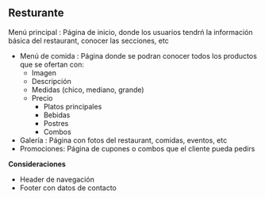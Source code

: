 ## __Resturante__
Menú principal : Página de inicio, donde los usuarios tendrń la información básica del restaurant, conocer las secciones, etc
* Menú de comida : Página donde se podran conocer todos los productos que se ofertan con:
  * Imagen
  * Descripción
  * Medidas (chico, mediano, grande)
  * Precio
    * Platos principales
    * Bebidas
    * Postres
    * Combos
* Galería : Página con fotos del restaurant, comidas, eventos, etc
* Promociones: Página de cupones o combos que el cliente pueda pedirs

__Consideraciones__

* Header de navegación
* Footer con datos de contacto

